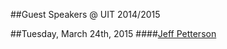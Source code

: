 ##Guest Speakers @ UIT 2014/2015


##Tuesday, March 24th, 2015
####[Jeff Petterson](jeff-petterson.md)
